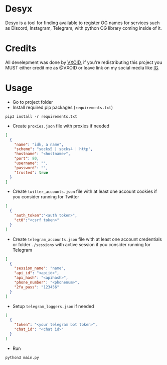 # Desyx
Desyx is a tool for finding available to register OG names for services such as Discord, Instagram, Telegram, with python OG library coming inside of it.
# Credits
All develepment was done by [VXOID](https://www.instagram.com/vxoid.lostmyself/), if you're redistributing this project you MUST either credit me as @VXOID or leave link on my social media like [IG](https://www.instagram.com/vxoid.lostmyself/).
# Usage
- Go to project folder
- Install required pip packages (`requirements.txt`)
```
pip3 install -r requirements.txt
```
- Create `proxies.json` file with proxies if needed
```json
[
  {
    "name": "idk, a name",
    "scheme": "socks5 | socks4 | http",
    "hostname": "<hostname>",
    "port": 80,
    "username": "",
    "password": "",
    "trusted": true
  }
]
```
- Create `twitter_accounts.json` file with at least one account cookies if you consider running for Twitter
```json
[
  {
    "auth_token":"<auth token>",
    "ct0":"<csrf token>"
  }
]
```
- Create `telegram_accounts.json` file with at least one account credentials or folder `./sessions` with active session if you consider running for Telegram
```json
[
  {
    "session_name": "name",
    "api_id": "<apiid>",
    "api_hash": "<apihash>",
    "phone_number": "<phonenum>",
    "2fa_pass": "123456"
  }
]
```
- Setup `telegram_loggers.json` if needed
```json
[
  {
    "token": "<your telegram bot token>",
    "chat_id": "<chat id>"
  }
]
```
- Run
```
python3 main.py
```